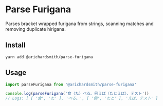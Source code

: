 # Parse Furigana

Parses bracket wrapped furigana from strings, scanning matches and removing duplicate hirigana.

## Install

```
yarn add @arichardsmith/parse-furigana
```

## Usage

```ts
import parseFurigana from '@arichardsmith/parse-furigana'

console.log(parseFurigana('食（た）べる。例えば（たとえば）、テスト'))
// Logs: [ [ '食', 'た' ], 'べる。', [ '例', 'たと' ], 'えば、テスト' ]
```
